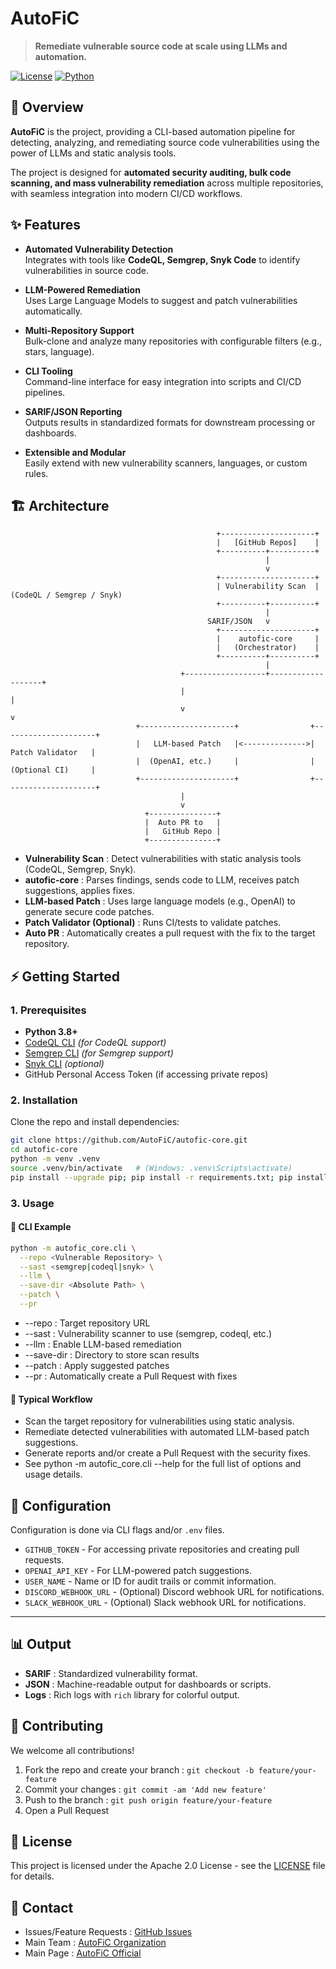 # AutoFiC

> **Remediate vulnerable source code at scale using LLMs and automation.**

[![License](https://img.shields.io/github/license/AutoFiC/autofic-core)](./LICENSE)
[![Python](https://img.shields.io/badge/python-3.8+-blue.svg)](https://www.python.org/)


## 🚀 Overview

**AutoFiC** is the project, providing a CLI-based automation pipeline for detecting, analyzing, and remediating source code vulnerabilities using the power of LLMs and static analysis tools.

The project is designed for **automated security auditing, bulk code scanning, and mass vulnerability remediation** across multiple repositories, with seamless integration into modern CI/CD workflows.


## ✨ Features

- **Automated Vulnerability Detection**  
  Integrates with tools like **CodeQL, Semgrep, Snyk Code** to identify vulnerabilities in source code.

- **LLM-Powered Remediation**  
  Uses Large Language Models to suggest and patch vulnerabilities automatically.

- **Multi-Repository Support**  
  Bulk-clone and analyze many repositories with configurable filters (e.g., stars, language).

- **CLI Tooling**  
  Command-line interface for easy integration into scripts and CI/CD pipelines.

- **SARIF/JSON Reporting**  
  Outputs results in standardized formats for downstream processing or dashboards.

- **Extensible and Modular**  
  Easily extend with new vulnerability scanners, languages, or custom rules.


## 🏗️ Architecture

```
                                              +---------------------+
                                              |   [GitHub Repos]    |
                                              +----------+----------+
                                                         |
                                                         v
                                              +---------------------+
                                              | Vulnerability Scan  |   (CodeQL / Semgrep / Snyk)
                                              +----------+----------+
                                                         |
                                            SARIF/JSON   v
                                              +---------------------+
                                              |    autofic-core     |
                                              |   (Orchestrator)    |
                                              +----------+----------+
                                                         |
                                      +------------------+-------------------+
                                      |                                      |
                                      v                                      v
                            +---------------------+                +---------------------+
                            |   LLM-based Patch   |<-------------->|   Patch Validator   |
                            |  (OpenAI, etc.)     |                |   (Optional CI)     |
                            +---------------------+                +---------------------+
                                      |
                                      v
                              +---------------+
                              |  Auto PR to   |
                              |   GitHub Repo |
                              +---------------+
```
- **Vulnerability Scan** : Detect vulnerabilities with static analysis tools (CodeQL, Semgrep, Snyk).
- **autofic-core** : Parses findings, sends code to LLM, receives patch suggestions, applies fixes.
- **LLM-based Patch** : Uses large language models (e.g., OpenAI) to generate secure code patches.
- **Patch Validator (Optional)** : Runs CI/tests to validate patches.
- **Auto PR** : Automatically creates a pull request with the fix to the target repository.


## ⚡ Getting Started

### 1. Prerequisites

- **Python 3.8+**
- [CodeQL CLI](https://codeql.github.com/docs/codeql-cli/) *(for CodeQL support)*
- [Semgrep CLI](https://semgrep.dev/docs/cli/) *(for Semgrep support)*
- [Snyk CLI](https://docs.snyk.io/snyk-cli/install-the-snyk-cli) *(optional)*
- GitHub Personal Access Token (if accessing private repos)

### 2. Installation

Clone the repo and install dependencies:

```bash
git clone https://github.com/AutoFiC/autofic-core.git
cd autofic-core
python -m venv .venv
source .venv/bin/activate   # (Windows: .venv\Scripts\activate)
pip install --upgrade pip; pip install -r requirements.txt; pip install -e .;
````

### 3. Usage

#### 🚦 CLI Example


```bash
python -m autofic_core.cli \
  --repo <Vulnerable Repository> \
  --sast <semgrep|codeql|snyk> \
  --llm \
  --save-dir <Absolute Path> \
  --patch \
  --pr
```

- --repo : Target repository URL
- --sast : Vulnerability scanner to use (semgrep, codeql, etc.)
- --llm : Enable LLM-based remediation
- --save-dir : Directory to store scan results
- --patch : Apply suggested patches
- --pr : Automatically create a Pull Request with fixes

#### 🔄 Typical Workflow
- Scan the target repository for vulnerabilities using static analysis.
- Remediate detected vulnerabilities with automated LLM-based patch suggestions.
- Generate reports and/or create a Pull Request with the security fixes.
- See python -m autofic_core.cli --help for the full list of options and usage details.


## 🧩 Configuration

Configuration is done via CLI flags and/or `.env` files.

* `GITHUB_TOKEN` - For accessing private repositories and creating pull requests.
* `OPENAI_API_KEY` - For LLM-powered patch suggestions.
* `USER_NAME` - Name or ID for audit trails or commit information.
* `DISCORD_WEBHOOK_URL` - (Optional) Discord webhook URL for notifications.
* `SLACK_WEBHOOK_URL` - (Optional) Slack webhook URL for notifications.

---

## 📊 Output

* **SARIF** : Standardized vulnerability format.
* **JSON** : Machine-readable output for dashboards or scripts.
* **Logs** : Rich logs with `rich` library for colorful output.



## 🤝 Contributing

We welcome all contributions!

1. Fork the repo and create your branch : `git checkout -b feature/your-feature`
2. Commit your changes : `git commit -am 'Add new feature'`
3. Push to the branch : `git push origin feature/your-feature`
4. Open a Pull Request


## 📄 License

This project is licensed under the Apache 2.0 License - see the [LICENSE](./LICENSE) file for details.


## 🙋 Contact

* Issues/Feature Requests : [GitHub Issues](https://github.com/AutoFiC/autofic-core/issues)
* Main Team : [AutoFiC Organization](https://github.com/AutoFiC)
* Main Page : [AutoFiC Official](https://autofic.github.io)
